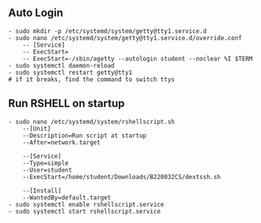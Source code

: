 
## Auto Login
    - sudo mkdir -p /etc/systemd/system/getty@tty1.service.d
    - sudo nano /etc/systemd/system/getty@tty1.service.d/override.conf
        -- [Service]
        -- ExecStart=
        -- ExecStart=-/sbin/agetty --autologin student --noclear %I $TERM
    - sudo systemctl daemon-reload
    - sudo systemctl restart getty@tty1
    # if it breaks, find the command to switch ttys
## Run RSHELL on startup
    - sudo nano /etc/systemd/system/rshellscript.sh
        --[Unit]
        --Description=Run script at startup
        --After=network.target
        
        --[Service]
        --Type=simple
        --User=student
        --ExecStart=/home/student/Downloads/B220032CS/dextssh.sh
        
        --[Install]
        --WantedBy=default.target
    - sudo systemctl enable rshellscript.service
    - sudo systemctl start rshellscript.service
    
